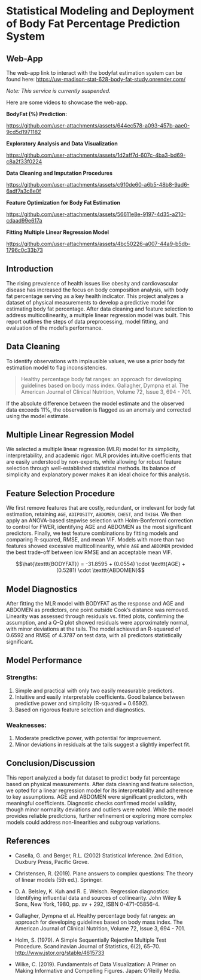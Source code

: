 # Statistical Modeling and Deployment of Body Fat Percentage Prediction System

## Web-App

The web-app link to interact with the bodyfat estimation system can be found here: https://uw-madison-stat-628-body-fat-study.onrender.com/ 

*Note: This service is currently suspended.*

Here are some videos to showcase the web-app.

**BodyFat (%) Prediction:**

https://github.com/user-attachments/assets/644ec578-a093-457b-aae0-9cd5d1971182

**Exploratory Analysis and Data Visualization**

https://github.com/user-attachments/assets/1d2aff7d-607c-4ba3-bd69-c8a2f33f0224

**Data Cleaning and Imputation Procedures**

https://github.com/user-attachments/assets/c910de60-a6b5-48b8-9ad6-6adf7a3c8e0f

**Feature Optimization for Body Fat Estimation**

https://github.com/user-attachments/assets/56611e8e-9197-4d35-a210-cdaad99e617a

**Fitting Multiple Linear Regression Model**

https://github.com/user-attachments/assets/4bc50226-a007-44a9-b5db-1796c0c33b73


## Introduction

The rising prevalence of health issues like obesity and cardiovascular disease has increased the focus on body composition analysis, with body fat percentage serving as a key health indicator. This project analyzes a dataset of physical measurements to develop a predictive model for estimating body fat percentage. After data cleaning and feature selection to address multicollinearity, a multiple linear
regression model was built. This report outlines the steps of data preprocessing, model fitting, and evaluation of the model’s performance.

## Data Cleaning

To identify observations with implausible values, we use a prior body fat estimation model to flag inconsistencies.

> Healthy percentage body fat ranges: an approach for developing guidelines based on body mass index. Gallagher, Dympna et al. The American Journal of Clinical Nutrition, Volume 72, Issue 3, 694 - 701.

If the absolute difference between the model estimate and the observed data exceeds 11%, the observation is flagged as an anomaly and corrected using the model estimate.

## Multiple Linear Regression Model

We selected a multiple linear regression (MLR) model for its simplicity, interpretability, and academic rigor. MLR provides intuitive coefficients that are easily understood by non-experts, while allowing for robust feature selection through well-established statistical methods. Its balance of simplicity and
explanatory power makes it an ideal choice for this analysis.

## Feature Selection Procedure

We first remove features that are costly, redundant, or irrelevant for body fat estimation, retaining $\texttt{AGE}$, $\texttt{ADIPOSITY}$, $\texttt{ABDOMEN}$, $\texttt{CHEST}$, and $\texttt{THIGH}$. We then apply an ANOVA-based stepwise selection with Holm-Bonferroni correction to control for FWER, identifying AGE and ABDOMEN as the most significant predictors. Finally, we test feature combinations by fitting models and comparing R-squared, RMSE, and mean VIF. Models with more than two features showed excessive multicollinearity, while $\texttt{AGE}$ and $\texttt{ABDOMEN}$ provided the best trade-off between low RMSE and an acceptable mean VIF.

$$\hat{\texttt{BODYFAT}} = -31.8595 + (0.0554) \cdot \texttt{AGE} + (0.5281) \cdot \texttt{ABDOMEN}$$

## Model Diagnostics

After fitting the MLR model with BODYFAT as the response and AGE and ABDOMEN as predictors, one point outside Cook’s distance was removed. Linearity was assessed through residuals vs. fitted plots, confirming the assumption, and a Q-Q plot showed residuals were approximately normal, with minor deviations at the tails. The model achieved an R-squared of $0.6592$ and RMSE of $4.3787$ on test data, with all predictors statistically significant.

## Model Performance

### Strengths:
1. Simple and practical with only two easily measurable predictors.
2. Intuitive and easily interpretable coefficients. Good balance between predictive power and simplicity (R-squared = 0.6592).
3. Based on rigorous feature selection and diagnostics.

### Weaknesses:
1. Moderate predictive power, with potential for improvement.
2. Minor deviations in residuals at the tails suggest a slightly imperfect fit.

## Conclusion/Discussion 

This report analyzed a body fat dataset to predict body fat percentage based on physical measurements. After data cleaning and feature selection, we opted for a linear regression model for its interpretability and adherence to key assumptions. AGE and ABDOMEN were significant predictors, with meaningful coefficients. Diagnostic checks confirmed model validity, though minor normality deviations and outliers were noted. While the model provides reliable predictions, further refinement or exploring more complex models could address non-linearities and subgroup variations.

## References

* Casella, G. and Berger, R.L. (2002) Statistical Inference. 2nd Edition, Duxbury Press, Pacific Grove.

* Christensen, R. (2019). Plane answers to complex questions: The theory of linear models (5th ed.). Springer.
  
* D. A. Belsley, K. Kuh and R. E. Welsch. Regression diagnostics: Identifying influential data and sources of collinearity. John Wiley & Sons, New York, 1980, pp. xv + 292, ISBN 0-471-05856-4.
  
* Gallagher, Dympna et al. Healthy percentage body fat ranges: an approach for developing guidelines based on body mass index. The American Journal of Clinical Nutrition, Volume 72, Issue 3, 694 - 701.
  
* Holm, S. (1979). A Simple Sequentially Rejective Multiple Test Procedure. Scandinavian Journal of Statistics, 6(2), 65–70. http://www.jstor.org/stable/4615733

* Wilke, C. (2019). Fundamentals of Data Visualization: A Primer on Making Informative and Compelling Figures. Japan: O’Reilly Media.
